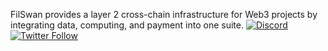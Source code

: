 FilSwan provides a layer 2 cross-chain infrastructure for Web3 projects by integrating data, computing, and payment into one suite.
[![Discord](https://img.shields.io/discord/770382203782692945?label=Discord&logo=Discord)](https://discord.gg/MSXGzVsSYf)
[![Twitter Follow](https://img.shields.io/twitter/follow/filswan)](https://twitter.com/0xfilswan)

